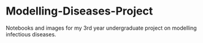 # Modelling-Diseases-Project
Notebooks and images for my 3rd year undergraduate project on modelling infectious diseases.
